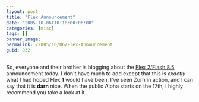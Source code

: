 ```yaml
---
layout: post
title: "Flex Announcement"
date: "2005-10-06T10:10:00+06:00"
categories: [misc]
tags: []
banner_image: 
permalink: /2005/10/06/Flex-Announcement
guid: 832
---
```


So, everyone and their brother is blogging about the <a href="http://www.macromedia.com/macromedia/proom/pr/2005/announcing_flex2.html">Flex 2/Flash 8.5</a> announcement today. I don't have much to add except that this is <i>exactly</i> what I had hoped Flex <b>1</b> would have been. I've seen Zorn in action, and I can say that it is <b>darn</b> nice. When the public Alpha starts on the 17th, I highly recommend you take a look at it.